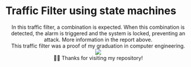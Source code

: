 # Traffic Filter using state machines

<div align="center"> 
In this traffic filter, a combination is expected. When this combination is detected, the alarm is triggered and the system is locked, preventing an attack. More information in the report above.
 </div>
 <div align="center"> 
This traffic filter was a proof of my graduation in computer engineering.
 </div>
<div align="center"> 
<img src="https://media0.giphy.com/media/qi29MoLjWNPUI/giphy.gif?cid=ecf05e475d54lco64cgouxmhrd1qjycjye72z01yts9ascc2&rid=giphy.gif&ct=g" >
  </div>
  <div align="center"> 
 🙋‍♂️ Thanks for visiting my repository!
</div>
